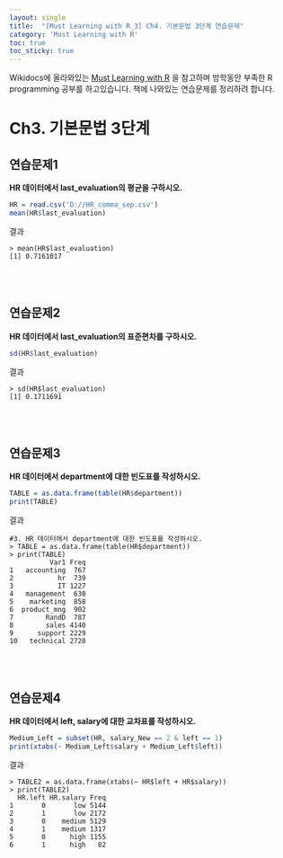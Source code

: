 ```yaml
---
layout: single
title:  "[Must Learning with R_3] Ch4. 기본문법 3단계 연습문제"
category: 'Must Learning with R'
toc: true
toc_sticky: true
---
```



Wikidocs에 올라와있는 [Must Learning with R](https://wikidocs.net/book/4315) 을 참고하며 방학동안 부족한 R programming 공부를 하고있습니다. 책에 나와있는 연습문제를 정리하려 합니다.

# Ch3. 기본문법 3단계


## 연습문제1
**HR 데이터에서 last_evaluation의 평균을 구하시오.**

```R
HR = read.csv('D://HR_comma_sep.csv')
mean(HR$last_evaluation)
```
결과
```
> mean(HR$last_evaluation)
[1] 0.7161017
```
<br/><br/>
## 연습문제2
**HR 데이터에서 last_evaluation의 표준편차를 구하시오.** 

```R
sd(HR$last_evaluation)
```

결과
```
> sd(HR$last_evaluation)
[1] 0.1711691
```
<br/><br/>
## 연습문제3
**HR 데이터에서 department에 대한 빈도표를 작성하시오.**

```R
TABLE = as.data.frame(table(HR$department))
print(TABLE)
```
결과
```
#3. HR 데이터에서 department에 대한 빈도표를 작성하시오.
> TABLE = as.data.frame(table(HR$department))
> print(TABLE)
          Var1 Freq
1   accounting  767
2           hr  739
3           IT 1227
4   management  630
5    marketing  858
6  product_mng  902
7        RandD  787
8        sales 4140
9      support 2229
10   technical 2720
```

<br/><br/>
## 연습문제4
**HR 데이터에서 left, salary에 대한 교차표를 작성하시오.** 

```R
Medium_Left = subset(HR, salary_New == 2 & left == 1)
print(xtabs(~ Medium_Left$salary + Medium_Left$left))
```
결과
```
> TABLE2 = as.data.frame(xtabs(~ HR$left + HR$salary))
> print(TABLE2)
  HR.left HR.salary Freq
1       0       low 5144
2       1       low 2172
3       0    medium 5129
4       1    medium 1317
5       0      high 1155
6       1      high   82
```

<br/><br/>
